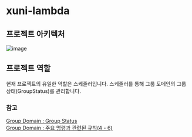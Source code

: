 # xuni-lambda

## 프로젝트 아키텍처
![image](https://github.com/JxxHxxx/xuni-lambda/assets/87173870/5f7fa31e-7104-4975-81a0-ce099488dc10)

## 프로젝트 역할
현재 프로젝트의 유일한 역할은 스케줄러입니다. 스케줄러를 통해 그룹 도메인의 그룹 상태(GroupStatus)를 관리합니다.

### 참고
[Group Domain : Group Status](https://github.com/JxxHxxx/xuni/wiki/Domain-Roles#group-status) <br>
[Group Domain : 주요 명령과 관련된 규칙(4 - 6)](https://github.com/JxxHxxx/xuni/wiki/Domain-Roles#%EC%A3%BC%EC%9A%94-%EB%AA%85%EB%A0%B9%EA%B3%BC-%EA%B4%80%EB%A0%A8%EB%90%9C-%EA%B7%9C%EC%B9%99)

